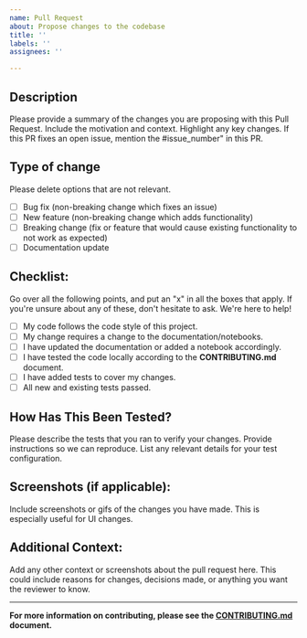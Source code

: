 ```yaml
---
name: Pull Request
about: Propose changes to the codebase
title: ''
labels: ''
assignees: ''

---
```


## Description
Please provide a summary of the changes you are proposing with this Pull Request. Include the motivation and context. Highlight any key changes. If this PR fixes an open issue, mention the #issue_number" in this PR.

## Type of change
Please delete options that are not relevant.

- [ ] Bug fix (non-breaking change which fixes an issue)
- [ ] New feature (non-breaking change which adds functionality)
- [ ] Breaking change (fix or feature that would cause existing functionality to not work as expected)
- [ ] Documentation update

## Checklist:
Go over all the following points, and put an "x" in all the boxes that apply. If you're unsure about any of these, don't hesitate to ask. We're here to help!

- [ ] My code follows the code style of this project.
- [ ] My change requires a change to the documentation/notebooks.
- [ ] I have updated the documentation or added a notebook accordingly.
- [ ] I have tested the code locally according to the **CONTRIBUTING.md** document.
- [ ] I have added tests to cover my changes.
- [ ] All new and existing tests passed.

## How Has This Been Tested?
Please describe the tests that you ran to verify your changes. Provide instructions so we can reproduce. List any relevant details for your test configuration.

## Screenshots (if applicable):
Include screenshots or gifs of the changes you have made. This is especially useful for UI changes.

## Additional Context:
Add any other context or screenshots about the pull request here. This could include reasons for changes, decisions made, or anything you want the reviewer to know.

---

**For more information on contributing, please see the [CONTRIBUTING.md](../../CONTRIBUTING.md) document.**

